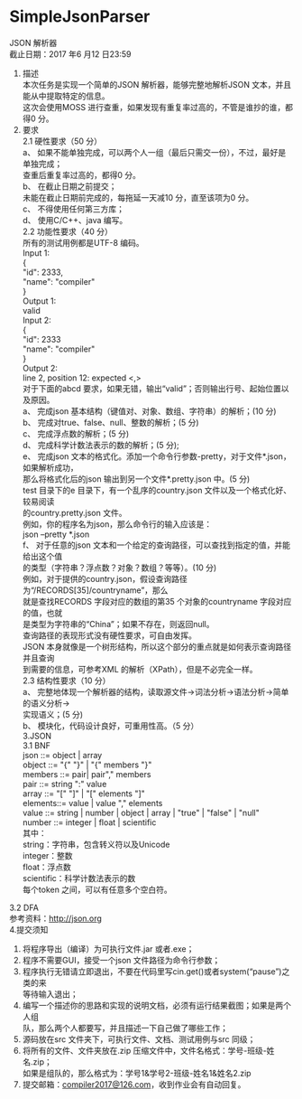# SimpleJsonParser
JSON 解析器       
截止日期：2017 年6 月12 日23:59     
1. 描述     
本次任务是实现一个简单的JSON 解析器，能够完整地解析JSON 文本，并且能从中提取特定的信息。        
这次会使用MOSS 进行查重，如果发现有重复率过高的，不管是谁抄的谁，都得0 分。         
2. 要求      
2.1 硬性要求（50 分）     
a、 如果不能单独完成，可以两个人一组（最后只需交一份），不过，最好是单独完成；     
查重后重复率过高的，都得0 分。     
b、 在截止日期之前提交；    
未能在截止日期前完成的，每拖延一天减10 分，直至该项为0 分。    
c、 不得使用任何第三方库；   
d、 使用C/C++、java 编写。  
2.2 功能性要求（40 分）   
所有的测试用例都是UTF-8 编码。   
Input 1:  
{   
"id": 2333,     
"name": "compiler"    
}   
Output 1:    
valid    
Input 2:    
{   
"id": 2333  
"name": "compiler"   
}    
Output 2:    
line 2, position 12: expected <,>    
对于下面的abcd 要求，如果无错，输出“valid”；否则输出行号、起始位置以及原因。   
a、 完成json 基本结构（键值对、对象、数组、字符串）的解析；(10 分)   
b、 完成对true、false、null、整数的解析；(5 分)   
c、 完成浮点数的解析；(5 分)   
d、 完成科学计数法表示的数的解析；(5 分);   
e、 完成json 文本的格式化。添加一个命令行参数-pretty，对于文件*.json，如果解析成功，   
那么将格式化后的json 输出到另一个文件*.pretty.json 中。(5 分)    
test 目录下的e 目录下，有一个乱序的country.json 文件以及一个格式化好、较易阅读   
的country.pretty.json 文件。   
例如，你的程序名为json，那么命令行的输入应该是：   
json –pretty *.json   
f、 对于任意的json 文本和一个给定的查询路径，可以查找到指定的值，并能给出这个值  
的类型（字符串？浮点数？对象？数组？等等）。(10 分)   
例如，对于提供的country.json，假设查询路径为“/RECORDS[35]/countryname”，那么   
就是查找RECORDS 字段对应的数组的第35 个对象的countryname 字段对应的值，也就   
是类型为字符串的“China”；如果不存在，则返回null。   
查询路径的表现形式没有硬性要求，可自由发挥。   
JSON 本身就像是一个树形结构，所以这个部分的重点就是如何表示查询路径并且查询   
到需要的信息，可参考XML 的解析（XPath），但是不必完全一样。     
2.3 结构性要求（10 分）   
a、 完整地体现一个解析器的结构，读取源文件->词法分析->语法分析->简单的语义分析->   
实现语义；(5 分)   
b、 模块化，代码设计良好，可重用性高。（5 分）  
3.JSON  
 3.1 BNF  
 json ::= object | array   
 object ::= "{" "}" | "{" members "}"    
 members ::= pair| pair"," members  
 pair ::= string ":" value  
 array ::= "[" "]" | "[" elements "]"  
 elements::= value | value "," elements  
 value ::= string | number | object | array | "true" | "false" | "null"  
 number ::= integer | float | scientific     
 其中：  
 string：字符串，包含转义符以及Unicode  
 integer：整数  
 float：浮点数  
 scientific：科学计数法表示的数  
 每个token 之间，可以有任意多个空白符。 

3.2 DFA  
参考资料：http://json.org  
4.提交须知  
1) 将程序导出（编译）为可执行文件.jar 或者.exe；  
2) 程序不需要GUI，接受一个json 文件路径为命令行参数；  
3) 程序执行无错请立即退出，不要在代码里写cin.get()或者system(“pause”)之类的来  
等待输入退出；  
4) 编写一个描述你的思路和实现的说明文档，必须有运行结果截图；如果是两个人组  
队，那么两个人都要写，并且描述一下自己做了哪些工作； 
5) 源码放在src 文件夹下，可执行文件、文档、测试用例与src 同级；  
6) 将所有的文件、文件夹放在.zip 压缩文件中，文件名格式：学号-班级-姓名.zip；  
如果是组队的，那么格式为：学号1&学号2-班级-姓名1&姓名2.zip    
7) 提交邮箱：compiler2017@126.com，收到作业会有自动回复。  
